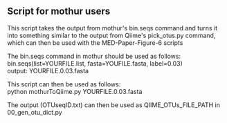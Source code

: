 ## Script for mothur users

This script takes the output from mothur's bin.seqs command and turns it into something similar to the output from Qiime's pick_otus.py command, which can then be used with the MED-Paper-Figure-6 scripts

The bin.seqs command in mothur should be used as follows:  
bin.seqs(list=YOURFILE.list, fasta=YOUFILE.fasta, label=0.03)  
output: YOURFILE.0.03.fasta

This script can then be used as follows:  
python mothurToQiime.py YOURFILE.0.03.fasta

The output (OTUseqID.txt) can then be used as QIIME_OTUs_FILE_PATH in 00_gen_otu_dict.py
